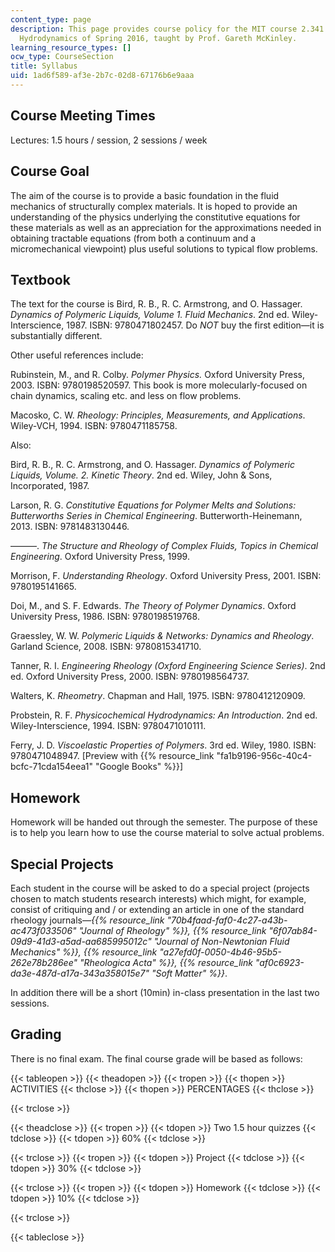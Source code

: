 ```yaml
---
content_type: page
description: This page provides course policy for the MIT course 2.341 Macromolecular
  Hydrodynamics of Spring 2016, taught by Prof. Gareth McKinley.
learning_resource_types: []
ocw_type: CourseSection
title: Syllabus
uid: 1ad6f589-af3e-2b7c-02d8-67176b6e9aaa
---
```


Course Meeting Times
--------------------

Lectures: 1.5 hours / session, 2 sessions / week

Course Goal
-----------

The aim of the course is to provide a basic foundation in the fluid mechanics of structurally complex materials. It is hoped to provide an understanding of the physics underlying the constitutive equations for these materials as well as an appreciation for the approximations needed in obtaining tractable equations (from both a continuum and a micromechanical viewpoint) plus useful solutions to typical flow problems.

Textbook
--------

The text for the course is Bird, R. B., R. C. Armstrong, and O. Hassager. _Dynamics of Polymeric Liquids, Volume 1. Fluid Mechanics_. 2nd ed. Wiley-Interscience, 1987. ISBN: 9780471802457. Do _NOT_ buy the first edition—it is substantially different.

Other useful references include:

Rubinstein, M., and R. Colby. _Polymer Physics._ Oxford University Press, 2003. ISBN: 9780198520597. This book is more molecularly-focused on chain dynamics, scaling etc. and less on flow problems.

Macosko, C. W. _Rheology: Principles, Measurements, and Applications_. Wiley-VCH, 1994. ISBN: 9780471185758.

Also:

Bird, R. B., R. C. Armstrong, and O. Hassager. _Dynamics of Polymeric Liquids, Volume. 2. Kinetic Theory_. 2nd ed. Wiley, John & Sons, Incorporated, 1987.

Larson, R. G. _Constitutive Equations for Polymer Melts and Solutions: Butterworths Series in Chemical Engineering_. Butterworth-Heinemann, 2013. ISBN: 9781483130446.

———. _The Structure and Rheology of Complex Fluids, Topics in Chemical Engineering_. Oxford University Press, 1999.

Morrison, F. _Understanding Rheology_. Oxford University Press, 2001. ISBN: 9780195141665.

Doi, M., and S. F. Edwards. _The Theory of Polymer Dynamics_. Oxford University Press, 1986. ISBN: 9780198519768.

Graessley, W. W. _Polymeric Liquids & Networks: Dynamics and Rheology_. Garland Science, 2008. ISBN: 9780815341710.

Tanner, R. I. _Engineering Rheology (Oxford Engineering Science Series)_. 2nd ed. Oxford University Press, 2000. ISBN: 9780198564737.

Walters, K. _Rheometry_. Chapman and Hall, 1975. ISBN: 9780412120909.

Probstein, R. F. _Physicochemical Hydrodynamics: An Introduction_. 2nd ed. Wiley-Interscience, 1994. ISBN: 9780471010111.

Ferry, J. D. _Viscoelastic Properties of Polymers_. 3rd ed. Wiley, 1980. ISBN: 9780471048947. \[Preview with {{% resource_link "fa1b9196-956c-40c4-bcfc-71cda154eea1" "Google Books" %}}\]

Homework
--------

Homework will be handed out through the semester. The purpose of these is to help you learn how to use the course material to solve actual problems.

Special Projects
----------------

Each student in the course will be asked to do a special project (projects chosen to match students research interests) which might, for example, consist of critiquing and / or extending an article in one of the standard rheology journals—_{{% resource_link "70b4faad-faf0-4c27-a43b-ac473f033506" "Journal of Rheology" %}}, {{% resource_link "6f07ab84-09d9-41d3-a5ad-aa685995012c" "Journal of Non-Newtonian Fluid Mechanics" %}}, {{% resource_link "a27efd0f-0050-4b46-95b5-262e78b286ee" "Rheologica Acta" %}}, {{% resource_link "af0c6923-da3e-487d-a17a-343a358015e7" "Soft Matter" %}}_.

In addition there will be a short (10min) in-class presentation in the last two sessions.

Grading
-------

There is no final exam. The final course grade will be based as follows:

{{< tableopen >}}
{{< theadopen >}}
{{< tropen >}}
{{< thopen >}}
ACTIVITIES
{{< thclose >}}
{{< thopen >}}
PERCENTAGES
{{< thclose >}}

{{< trclose >}}

{{< theadclose >}}
{{< tropen >}}
{{< tdopen >}}
Two 1.5 hour quizzes
{{< tdclose >}}
{{< tdopen >}}
60%
{{< tdclose >}}

{{< trclose >}}
{{< tropen >}}
{{< tdopen >}}
Project
{{< tdclose >}}
{{< tdopen >}}
30%
{{< tdclose >}}

{{< trclose >}}
{{< tropen >}}
{{< tdopen >}}
Homework
{{< tdclose >}}
{{< tdopen >}}
10%
{{< tdclose >}}

{{< trclose >}}

{{< tableclose >}}
